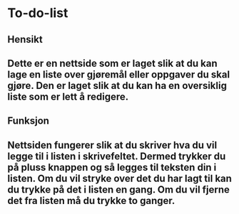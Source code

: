 # To-do-list
<h2>Hensikt<h2>
<p>Dette er en nettside som er laget slik at du kan lage en liste over gjøremål eller oppgaver du skal gjøre. Den er laget slik at du kan ha en oversiklig liste som er lett å redigere.<p>

<h2>Funksjon<h2>
<p>Nettsiden fungerer slik at du skriver hva du vil legge til i listen i skrivefeltet. Dermed trykker du på pluss knappen og så legges til teksten din i listen.
Om du vil stryke over det du har lagt til kan du trykke på det i listen en gang. Om du vil fjerne det fra listen må du trykke to ganger.<p>

